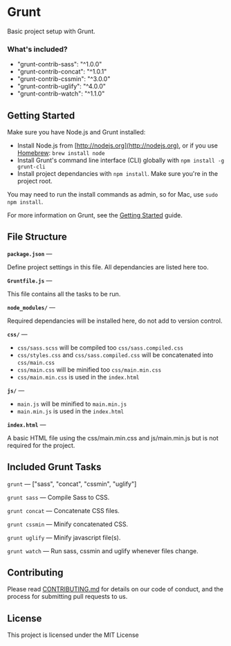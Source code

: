 # Grunt

Basic project setup with Grunt.

### What's included?

- "grunt-contrib-sass": "^1.0.0"
- "grunt-contrib-concat": "^1.0.1"
- "grunt-contrib-cssmin": "^3.0.0"
- "grunt-contrib-uglify": "^4.0.0"
- "grunt-contrib-watch": "^1.1.0"
    
## Getting Started

Make sure you have Node.js and Grunt installed:

- Install Node.js from [http://nodejs.org](http://nodejs.org), or if you use [Homebrew](http://brew.sh/): `brew install node`
- Install Grunt's command line interface (CLI) globally with `npm install -g grunt-cli`
- Install project dependancies with `npm install`. Make sure you're in the project root.

You may need to run the install commands as admin, so for Mac, use `sudo npm install`.

For more information on Grunt, see the [Getting Started](http://gruntjs.com/getting-started) guide.

## File Structure

**`package.json`** —

Define project settings in this file. All dependancies are listed here too.

**`Gruntfile.js`** —

This file contains all the tasks to be run.

**`node_modules/`** —

Required dependancies will be installed here, do not add to version control.

**`css/`** —

- `css/sass.scss` will be compiled too `css/sass.compiled.css`
- `css/styles.css` and `css/sass.compiled.css` will be concatenated into `css/main.css`
- `css/main.css` will be minified too `css/main.min.css` 
- `css/main.min.css` is used in the `index.html`

**`js/`** —

- `main.js` will be  minified to `main.min.js`
- `main.min.js` is used in the `index.html`

**`index.html`** —

A basic HTML file using the css/main.min.css and js/main.min.js but is not required for the project.

## Included Grunt Tasks

`grunt` — ["sass", "concat", "cssmin", "uglify"]

`grunt sass` — Compile Sass to CSS.

`grunt concat` — Concatenate CSS files.

`grunt cssmin` — Minify concatenated CSS.

`grunt uglify` — Minify javascript file(s).

`grunt watch` — Run sass, cssmin and uglify whenever files change.

## Contributing

Please read [CONTRIBUTING.md](https://gist.github.com/PurpleBooth/b24679402957c63ec426) for details on our code of conduct, and the process for submitting pull requests to us.

## License

This project is licensed under the MIT License
